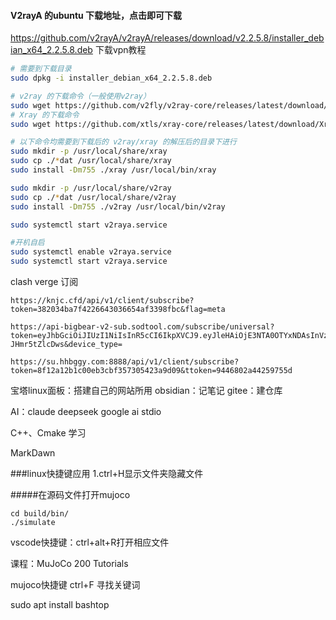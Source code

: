 #### V2rayA 的ubuntu 下载地址，点击即可下载
https://github.com/v2rayA/v2rayA/releases/download/v2.2.5.8/installer_debian_x64_2.2.5.8.deb
下载vpn教程
```bash
# 需要到下载目录
sudo dpkg -i installer_debian_x64_2.2.5.8.deb

# v2ray 的下载命令（一般使用v2ray）
sudo wget https://github.com/v2fly/v2ray-core/releases/latest/download/v2ray-linux-64.zip
# Xray 的下载命令
sudo wget https://github.com/xtls/xray-core/releases/latest/download/Xray-linux-64.zip

# 以下命令均需要到下载后的 v2ray/xray 的解压后的目录下进行
sudo mkdir -p /usr/local/share/xray
sudo cp ./*dat /usr/local/share/xray
sudo install -Dm755 ./xray /usr/local/bin/xray

sudo mkdir -p /usr/local/share/v2ray
sudo cp ./*dat /usr/local/share/v2ray
sudo install -Dm755 ./v2ray /usr/local/bin/v2ray

sudo systemctl start v2raya.service

#开机自启
sudo systemctl enable v2raya.service 
sudo systemctl start v2raya.service
```

clash verge 订阅
```
https://knjc.cfd/api/v1/client/subscribe?token=382034ba7f4226643036654af3398fbc&flag=meta
```
```
https://api-bigbear-v2-sub.sodtool.com/subscribe/universal?token=eyJhbGciOiJIUzI1NiIsInR5cCI6IkpXVCJ9.eyJleHAiOjE3NTA0OTYxNDAsInVzZXJJZCI6ImJkY2NlY2E0ZWQ2ZjRiYzE5ZTMwN2YwZmMxOTRjYTM5In0.P6FG4u9Na3x38myaqIBP014mBDzfnT-JHmr5tZlcDws&device_type=

```
```
https://su.hhbggy.com:8888/api/v1/client/subscribe?token=8f12a12b1c00eb3cbf357305423a9d09&ttoken=9446802a44259755d
```



宝塔linux面板：搭建自己的网站所用
obsidian：记笔记
gitee：建仓库

AI：claude    deepseek   google ai stdio

C++、Cmake  学习

MarkDawn

###linux快捷键应用
1.ctrl+H显示文件夹隐藏文件


#####在源码文件打开mujoco
```
cd build/bin/
./simulate 
```
vscode快捷键：ctrl+alt+R打开相应文件

课程：MuJoCo 200 Tutorials

mujoco快捷键
ctrl+F 寻找关键词

sudo apt install bashtop


